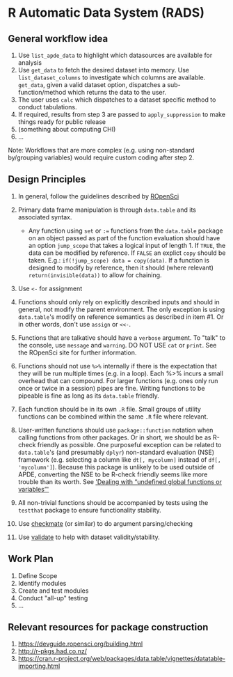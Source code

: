 # R Automatic Data System (RADS)

## General workflow idea
1. Use `list_apde_data` to highlight which datasources are available for analysis
2. Use `get_data` to fetch the desired dataset into memory. Use `list_dataset_columns` to investigate which columns are available. `get_data`, given a valid dataset option, dispatches a sub-function/method which returns the data to the user.
3. The user uses `calc` which dispatches to a dataset specific method to conduct tabulations.
4. If required, results from step 3 are passed to `apply_suppression` to make things ready for public release
5. (something about computing CHI)
6. ...

Note: Workflows that are more complex (e.g. using non-standard by/grouping variables) would require custom coding after step 2.

## Design Principles
1. In general, follow the guidelines described by [ROpenSci](https://devguide.ropensci.org/building.html)
2. Primary data frame manipulation is through `data.table` and its associated syntax.
    - Any function using `set` or `:=` functions from the `data.table` package on an object passed as part of the function
    evaluation should have an option `jump_scope` that takes a logical input of length 1. If `TRUE`, the data can be modified by
    reference. If `FALSE` an explict `copy` should be taken. E.g.: `if(!jump_scope) data = copy(data)`. If a function is designed
    to modify by reference, then it should (where relevant) `return(invisible(data))` to allow for chaining.

3. Use `<-` for assignment

4. Functions should only rely on explicitly described inputs and should in general, not modify the parent environment. The only
exception is using `data.table`'s modify on reference semantics as described in item #1. Or in other words, don't use `assign` or `<<-`.

5. Functions that are talkative should have a `verbose` argument. To "talk" to the console, use `message` and `warning`. DO NOT USE `cat` or `print`. See the ROpenSci site for further information.

6. Functions should not use `%>%` internally if there is the expectation that they will be run multiple times (e.g. in a loop). Each %>% incurs a small overhead that can compound. For larger functions (e.g. ones only run once or twice in a session) pipes are fine. Writing functions to be pipeable is fine as long as its `data.table` friendly.

7. Each function should be in its own `.R` file. Small groups of utility functions can be combined within the same `.R` file where relevant.

8. User-written functions should use `package::function` notation when calling functions from other packages. Or in short, we should be as R-check friendly as possible. One purposeful exception can be related to `data.table`'s (and presumably `dplyr`) non-standard evaluation (NSE) framework (e.g. selecting a column like `dt[, mycolumn]` instead of `df[, 'mycolumn']`). Because this package is unlikely to be used outside of APDE, converting the NSE to be R-check friendly seems like more trouble than its worth. See ['Dealing with “undefined global functions or variables”'](https://cran.r-project.org/web/packages/data.table/vignettes/datatable-importing.html)

9. All non-trivial functions should be accompanied by tests using the `testthat` package to ensure functionality stability.

10. Use [checkmate](https://cran.r-project.org/web/packages/checkmate/checkmate.pdf) (or similar) to do argument parsing/checking

11. Use [validate](https://cran.r-project.org/web/packages/validate/vignettes/introduction.html) to help with dataset validity/stability.

## Work Plan
1. Define Scope
2. Identify modules
3. Create and test modules
4. Conduct "all-up" testing
5. ...

## Relevant resources for package construction
1. https://devguide.ropensci.org/building.html
2. http://r-pkgs.had.co.nz/
3. https://cran.r-project.org/web/packages/data.table/vignettes/datatable-importing.html
